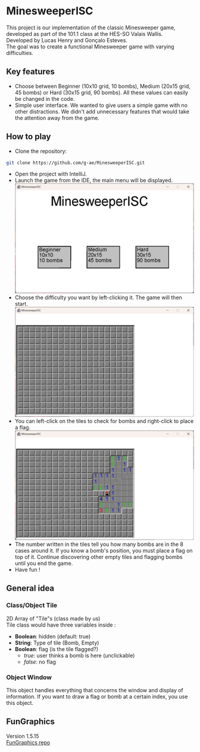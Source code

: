 # MinesweeperISC
This project is our implementation of the classic Minesweeper game, developed as part of the 101.1 class at the HES-SO Valais Wallis. \
Developed by Lucas Henry and Gonçalo Esteves.\
The goal was to create a functional Minesweeper game with varying difficulties.

## Key features
- Choose between Beginner (10x10 grid, 10 bombs), Medium (20x15 grid, 45 bombs) or Hard (30x15 grid, 90 bombs). All these values can easily be changed in the code.
- Simple user interface. We wanted to give users a simple game with no other distractions. We didn't add unnecessary features that would take the attention away from the game.

## How to play
- Clone the repository:
```bash
git clone https://github.com/g-ae/MinesweeperISC.git
```
- Open the project with IntelliJ.
- Launch the game from the IDE, the main menu will be displayed. \
![Game launched](img/mainmenu.png)
- Choose the difficulty you want by left-clicking it. The game will then start. \
![Game started](img/gamestarted.png)
- You can left-click on the tiles to check for bombs and right-click to place a flag.
![Checked tile and flagged](img/checkandflag.png)
- The number written in the tiles tell you how many bombs are in the 8 cases around it. If you know a bomb's position, you must place a flag on top of it. Continue discovering other empty tiles and flagging bombs until you end the game.
- Have fun !

## General idea
### Class/Object Tile
2D Array of "Tile"s (class made by us) \
Tile class would have three variables inside : 
- **Boolean**: hidden (default: true) 
- **String**: Type of tile (Bomb, Empty)
- **Boolean**: flag (is the tile flagged?)
  - *true*: user thinks a bomb is here (unclickable)
  - *false*: no flag

### Object Window
This object handles everything that concerns the window and display of information. If you want to draw a flag or bomb at a certain index, you use this object.

## FunGraphics
Version 1.5.15 \
[FunGraphics repo](https://github.com/ISC-HEI/FunGraphics/)